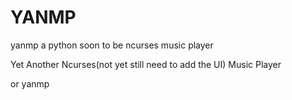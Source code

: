 # YANMP
yanmp a python soon to be ncurses music player

Yet
Another
Ncurses(not yet still need to add the UI)
Music
Player

or yanmp
